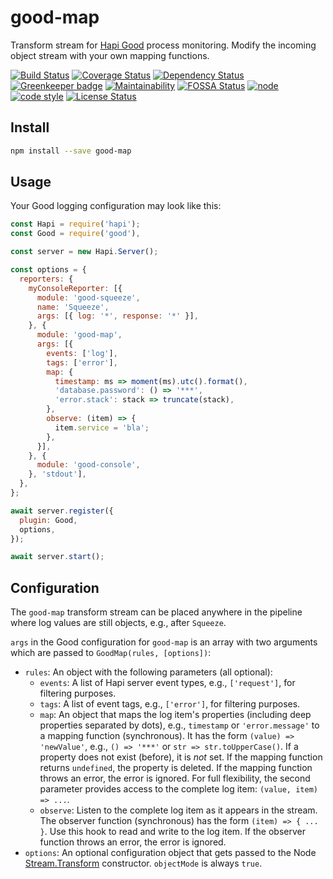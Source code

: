 # good-map

Transform stream for [Hapi Good](https://github.com/hapijs/good) process monitoring.
Modify the incoming object stream with your own mapping functions.

[![Build Status](https://travis-ci.org/frankthelen/good-map.svg?branch=master)](https://travis-ci.org/frankthelen/good-map)
[![Coverage Status](https://coveralls.io/repos/github/frankthelen/good-map/badge.svg?branch=master)](https://coveralls.io/github/frankthelen/good-map?branch=master)
[![Dependency Status](https://gemnasium.com/badges/github.com/frankthelen/good-map.svg)](https://gemnasium.com/github.com/frankthelen/good-map)
[![Greenkeeper badge](https://badges.greenkeeper.io/frankthelen/good-map.svg)](https://greenkeeper.io/)
[![Maintainability](https://api.codeclimate.com/v1/badges/2b21f79b2657870c146f/maintainability)](https://codeclimate.com/github/frankthelen/good-map/maintainability)
[![FOSSA Status](https://app.fossa.io/api/projects/git%2Bgithub.com%2Ffrankthelen%2Fgood-map.svg?type=shield)](https://app.fossa.io/projects/git%2Bgithub.com%2Ffrankthelen%2Fgood-map?ref=badge_shield)
[![node](https://img.shields.io/node/v/good-map.svg)]()
[![code style](https://img.shields.io/badge/code_style-airbnb-brightgreen.svg)](https://github.com/airbnb/javascript)
[![License Status](http://img.shields.io/npm/l/good-map.svg)]()

## Install

```bash
npm install --save good-map
```

## Usage

Your Good logging configuration may look like this:

```javascript
const Hapi = require('hapi');
const Good = require('good'),

const server = new Hapi.Server();

const options = {
  reporters: {
    myConsoleReporter: [{
      module: 'good-squeeze',
      name: 'Squeeze',
      args: [{ log: '*', response: '*' }],
    }, {
      module: 'good-map',
      args: [{
        events: ['log'],
        tags: ['error'],
        map: {
          timestamp: ms => moment(ms).utc().format(),
          'database.password': () => '***',
          'error.stack': stack => truncate(stack),
        },
        observe: (item) => {
          item.service = 'bla';
        },
      }],
    }, {
      module: 'good-console',
    }, 'stdout'],
  },
};

await server.register({
  plugin: Good,
  options,
});

await server.start();
```

## Configuration

The `good-map` transform stream can be placed anywhere in the pipeline where log values are still objects, e.g., after `Squeeze`.

`args` in the Good configuration for `good-map` is an array with two arguments which are passed to `GoodMap(rules, [options])`:

 * `rules`: An object with the following parameters (all optional):
   - `events`: A list of Hapi server event types, e.g., `['request']`, for filtering purposes.
   - `tags`: A list of event tags, e.g., `['error']`, for filtering purposes.
   - `map`: An object that maps the log item's properties (including deep properties separated by dots), e.g., `timestamp` or `'error.message'` to a mapping function (synchronous). It has the form `(value) => 'newValue'`, e.g., `() => '***'` or `str => str.toUpperCase()`. If a property does not exist (before), it is *not* set. If the mapping function returns `undefined`, the property is deleted. If the mapping function throws an error, the error is ignored. For full flexibility, the second parameter provides access to the complete log item: `(value, item) => ...`.
   - `observe`: Listen to the complete log item as it appears in the stream. The observer function (synchronous) has the form `(item) => { ... }`. Use this hook to read and write to the log item. If the observer function throws an error, the error is ignored.
 * `options`: An optional configuration object that gets passed to the Node [Stream.Transform](http://nodejs.org/api/stream.html#stream_class_stream_transform) constructor. `objectMode` is always `true`.
